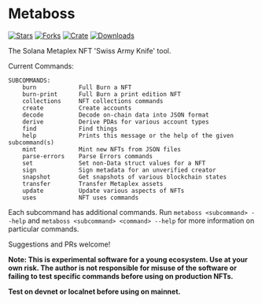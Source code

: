 # Metaboss

[![Stars](https://img.shields.io/github/stars/samuelvanderwaal/metaboss?style=social)](https://github.com/samuelvanderwaal/metaboss)
[![Forks](https://img.shields.io/github/forks/samuelvanderwaal/metaboss?style=social)](https://github.com/samuelvanderwaal/metaboss)
[![Crate](https://img.shields.io/crates/v/metaboss)](https://crates.io/crates/metaboss)
[![Downloads](https://img.shields.io/crates/d/metaboss)](https://crates.io/crates/metaboss)

The Solana Metaplex NFT 'Swiss Army Knife' tool.

Current Commands:

```
SUBCOMMANDS:
    burn            Full Burn a NFT
    burn-print      Full Burn a print edition NFT
    collections     NFT collections commands
    create          Create accounts
    decode          Decode on-chain data into JSON format
    derive          Derive PDAs for various account types
    find            Find things
    help            Prints this message or the help of the given subcommand(s)
    mint            Mint new NFTs from JSON files
    parse-errors    Parse Errors commands
    set             Set non-Data struct values for a NFT
    sign            Sign metadata for an unverified creator
    snapshot        Get snapshots of various blockchain states
    transfer        Transfer Metaplex assets
    update          Update various aspects of NFTs
    uses            NFT uses commands
```

Each subcommand has additional commands. Run `metaboss <subcommand> --help` and `metaboss <subcommand> <command> --help` for more information on particular commands.

Suggestions and PRs welcome!

**Note: This is experimental software for a young ecosystem. Use at your own risk. The author is not responsible for misuse of the software or failing to test specific commands before using on production NFTs.**

**Test on devnet or localnet before using on mainnet.**
